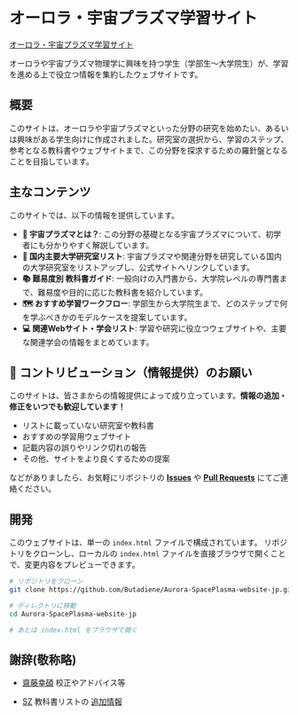# オーロラ・宇宙プラズマ学習サイト

[オーロラ・宇宙プラズマ学習サイト](https://butadiene.github.io/Aurora-SpacePlasma-website-jp/)

オーロラや宇宙プラズマ物理学に興味を持つ学生（学部生〜大学院生）が、学習を進める上で役立つ情報を集約したウェブサイトです。

## 概要

このサイトは、オーロラや宇宙プラズマといった分野の研究を始めたい、あるいは興味がある学生向けに作成されました。研究室の選択から、学習のステップ、参考となる教科書やウェブサイトまで、この分野を探求するための羅針盤となることを目指しています。


## 主なコンテンツ

このサイトでは、以下の情報を提供しています。

  - **🌌 宇宙プラズマとは？**: この分野の基礎となる宇宙プラズマについて、初学者にも分かりやすく解説しています。
  - **🏢 国内主要大学研究室リスト**: 宇宙プラズマや関連分野を研究している国内の大学研究室をリストアップし、公式サイトへリンクしています。
  - **📚 難易度別 教科書ガイド**: 一般向けの入門書から、大学院レベルの専門書まで、難易度や目的に応じた教科書を紹介しています。
  - **🗺️ おすすめ学習ワークフロー**: 学部生から大学院生まで、どのステップで何を学ぶべきかのモデルケースを提案しています。
  - **💻 関連Webサイト・学会リスト**: 学習や研究に役立つウェブサイトや、主要な関連学会の情報をまとめています。

## 🤝 コントリビューション（情報提供）のお願い

このサイトは、皆さまからの情報提供によって成り立っています。**情報の追加・修正をいつでも歓迎しています！**

  - リストに載っていない研究室や教科書
  - おすすめの学習用ウェブサイト
  - 記載内容の誤りやリンク切れの報告
  - その他、サイトをより良くするための提案

などがありましたら、お気軽にリポジトリの **[Issues](https://www.google.com/search?q=https://github.com/Butadiene/Aurora-SpacePlasma-website-jp/issues)** や **[Pull Requests](https://www.google.com/search?q=https://github.com/Butadiene/Aurora-SpacePlasma-website-jp/pulls)** にてご連絡ください。


## 開発

このウェブサイトは、単一の `index.html` ファイルで構成されています。
リポジトリをクローンし、ローカルの `index.html` ファイルを直接ブラウザで開くことで、変更内容をプレビューできます。

```bash
# リポジトリをクローン
git clone https://github.com/Butadiene/Aurora-SpacePlasma-website-jp.git

# ディレクトリに移動
cd Aurora-SpacePlasma-website-jp

# あとは index.html をブラウザで開く
```

## 謝辞(敬称略)
- [齋藤幸碩](https://researchmap.jp/koseki_saito) 校正やアドバイス等

- [SZ](https://x.com/seiji_zenitani) 教科書リストの [追加情報](https://x.com/seiji_zenitani/status/1936007278949245014)